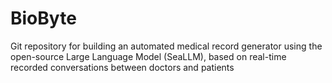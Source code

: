 # BioByte
Git repository for building an automated medical record generator using the open-source Large Language Model (SeaLLM), based on real-time recorded conversations between doctors and patients
